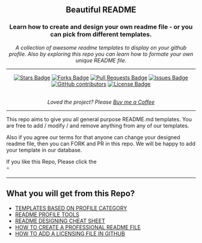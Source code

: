 <!-- Head Section Starts Here -->

<div align="center" >
    <h2>Beautiful README </h2>
    <h3>Learn how to create and design your own readme file - or you can pick from different templates.</h3>
    <p><i>A collection of awesome readme templates to display on your github profile. Also by exploring this repo you can learn how to formate your own unique README file.</i></p>
</div>

---
<!-- Badge Section Starts Here -->
<div align="center">
    <a href="https://github.com/mdsabbiralmamon/beautiful-github-README.md/stargazers"><img src="https://img.shields.io/github/stars/mdsabbiralmamon/beautiful-github-README.md" alt="Stars Badge"/></a>
    <a href="https://github.com/mdsabbiralmamon/beautiful-github-README.md/network/members"><img src="https://img.shields.io/github/forks/mdsabbiralmamon/beautiful-github-README.md" alt="Forks Badge"/></a>
    <a href="https://github.com/mdsabbiralmamon/beautiful-github-README.md/pulls"><img src="https://img.shields.io/github/issues-pr/mdsabbiralmamon/beautiful-github-README.md" alt="Pull Requests Badge"/></a>
    <a href="https://github.com/mdsabbiralmamon/beautiful-github-README.md/issues"><img src="https://img.shields.io/github/issues/mdsabbiralmamon/beautiful-github-README.md" alt="Issues Badge"/></a>
    <a href="https://github.com/mdsabbiralmamon/beautiful-github-README.md/graphs/contributors"><img alt="GitHub contributors" src="https://img.shields.io/github/contributors/mdsabbiralmamon/beautiful-github-README.md?color=2b9348"></a>
    <a href="https://github.com/mdsabbiralmamon/beautiful-github-README.md/blob/master/LICENSE"><img src="https://img.shields.io/github/license/mdsabbiralmamon/beautiful-github-README.md?color=2b9348" alt="License Badge"/></a>
</div>
<br>
    <p align="center"><i>Loved the project? Please <a href="https://ko-fi.com/tetrasam">Buy me a Coffee</a></i></p>

---
<!-- Aim of this repo -->
This repo aims to give you all general purpose README.md templates. You are free to add / modify / and remove anything from any of our templates.

Also if you agree our terms for that anyone can change your designed readme file, then you can FORK and PR in this repo. We will be happy to add your template in our database.

If you like this Repo, Please click the <code> <span title="Star">⭐</span> </code>

---

<!-- Contents of this repo -->
## What you will get from this Repo?

  - [TEMPLATES BASED ON PROFILE CATEGORY](#templates-based-onprofile-category)
  - [README PROFILE TOOLS](#readme-profile-tools)
  - [README DESIGNING CHEAT SHEET](#readme-designing-cheat-sheet)
  - [HOW TO CREATE A PROFESSIONAL README FILE](#how-to-design-a-professional-readme-file)
  - [HOW TO ADD A LICENSING FILE IN GITHUB](#how-to-design-a-professional-readme-file)